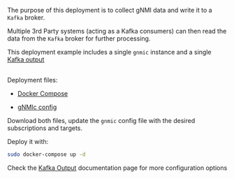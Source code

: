 The purpose of this deployment is to collect gNMI data and write it to a `Kafka` broker.

Multiple 3rd Party systems (acting as a Kafka consumers) can then read the data from the `Kafka` broker for further processing.

This deployment example includes a single `gnmic` instance and a single [Kafka output](../../../user_guide/outputs/kafka_output.md)

<div class="mxgraph" style="max-width:100%;border:1px solid transparent;margin:0 auto; display:block;" data-mxgraph="{&quot;page&quot;:12,&quot;zoom&quot;:1.4,&quot;highlight&quot;:&quot;#0000ff&quot;,&quot;nav&quot;:true,&quot;check-visible-state&quot;:true,&quot;resize&quot;:true,&quot;url&quot;:&quot;https://raw.githubusercontent.com/openconfig/gnmic/diagrams/diagrams/single_instance_kafka.drawio&quot;}"></div>

<script type="text/javascript" src="https://cdn.jsdelivr.net/gh/hellt/drawio-js@main/embed2.js?&fetch=https%3A%2F%2Fraw.githubusercontent.com%2Fkarimra%2Fgnmic%2Fdiagrams%2Fsingle_instance_kafka.drawio" async></script>

Deployment files:

- [Docker Compose](https://github.com/openconfig/gnmic/blob/main/examples/deployments/1.single-instance/2.kafka-output/docker-compose/docker-compose.yaml)

- [gNMIc config](https://github.com/openconfig/gnmic/blob/main/examples/deployments/1.single-instance/2.kafka-output/docker-compose/gnmic1.yaml)

Download both files, update the `gnmic` config file with the desired subscriptions and targets.

Deploy it with:

```bash
sudo docker-compose up -d
```

Check the [Kafka Output](../../../user_guide/outputs/kafka_output.md) documentation page for more configuration options
